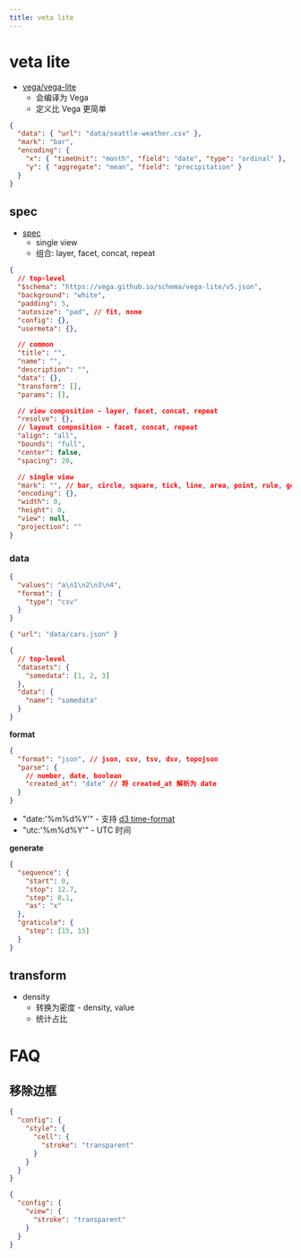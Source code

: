 ```yaml
---
title: veta lite
---
```


# veta lite

- [vega/vega-lite](https://github.com/vega/vega-lite)
  - 会编译为 Vega
  - 定义比 Vega 更简单

```json
{
  "data": { "url": "data/seattle-weather.csv" },
  "mark": "bar",
  "encoding": {
    "x": { "timeUnit": "month", "field": "date", "type": "ordinal" },
    "y": { "aggregate": "mean", "field": "precipitation" }
  }
}
```

## spec

- [spec](https://vega.github.io/vega-lite/docs/spec.html)
  - single view
  - 组合: layer, facet, concat, repeat

```json
{
  // top-level
  "$schema": "https://vega.github.io/schema/vega-lite/v5.json",
  "background": "white",
  "padding": 5,
  "autosize": "pad", // fit, none
  "config": {},
  "usermeta": {},

  // common
  "title": "",
  "name": "",
  "description": "",
  "data": {},
  "transform": [],
  "params": [],

  // view composition - layer, facet, concat, repeat
  "resolve": {},
  // layout composition - facet, concat, repeat
  "align": "all",
  "bounds": "full",
  "center": false,
  "spacing": 20,

  // single view
  "mark": "", // bar, circle, square, tick, line, area, point, rule, geoshape, text
  "encoding": {},
  "width": 0,
  "height": 0,
  "view": null,
  "projection": ""
}
```

### data

```json title="inline"
{
  "values": "a\n1\n2\n3\n4",
  "format": {
    "type": "csv"
  }
}
```

```json title="url"
{ "url": "data/cars.json" }
```

```json title="named"
{
  // top-level
  "datasets": {
    "somedata": [1, 2, 3]
  },
  "data": {
    "name": "somedata"
  }
}
```

**format**

```json
{
  "format": "json", // json, csv, tsv, dsv, topojson
  "parse": {
    // number, date, boolean
    "created_at": "date" // 将 created_at 解析为 date
  }
}
```

- "date:'%m%d%Y'" - 支持 [d3 time-format](https://github.com/d3/d3-time-format#locale_format)
- "utc:'%m%d%Y'" - UTC 时间

**generate**

```json
{
  "sequence": {
    "start": 0,
    "stop": 12.7,
    "step": 0.1,
    "as": "x"
  },
  "graticule": {
    "step": [15, 15]
  }
}
```

## transform

- density
  - 转换为密度 - density, value
  - 统计占比

# FAQ

## 移除边框

```json
{
  "config": {
    "style": {
      "cell": {
        "stroke": "transparent"
      }
    }
  }
}
```

```json
{
  "config": {
    "view": {
      "stroke": "transparent"
    }
  }
}
```
